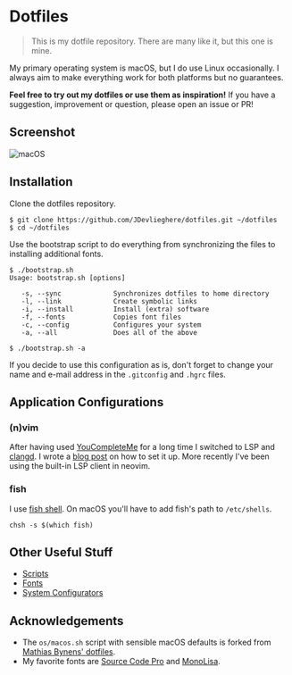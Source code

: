 # Dotfiles

> This is my dotfile repository. There are many like it, but this one is mine.

My primary operating system is macOS, but I do use Linux occasionally. I always
aim to make everything work for both platforms but no guarantees.

**Feel free to try out my dotfiles or use them as inspiration!** If you have a
suggestion, improvement or question, please open an issue or PR!

## Screenshot

![macOS](https://jonasdevlieghere.com/static/dotfiles.png?v=2)

## Installation

Clone the dotfiles repository.

```
$ git clone https://github.com/JDevlieghere/dotfiles.git ~/dotfiles
$ cd ~/dotfiles
```

Use the bootstrap script to do everything from synchronizing the files to
installing additional fonts.

```
$ ./bootstrap.sh
Usage: bootstrap.sh [options]

   -s, --sync             Synchronizes dotfiles to home directory
   -l, --link             Create symbolic links
   -i, --install          Install (extra) software
   -f, --fonts            Copies font files
   -c, --config           Configures your system
   -a, --all              Does all of the above

$ ./bootstrap.sh -a
```

If you decide to use this configuration as is, don't forget to change your name
and e-mail address in the `.gitconfig` and `.hgrc` files.

## Application Configurations

### (n)vim

After having used [YouCompleteMe](https://github.com/Valloric/YouCompleteMe)
for a long time I switched to LSP and [clangd](https://clangd.llvm.org). I
wrote a [blog post](https://jonasdevlieghere.com/vim-lsp-clangd/) on how to set
it up. More recently I've been using the built-in LSP client in neovim.

### fish

I use [fish shell](https://fishshell.com). On macOS you'll have to add fish's
path to `/etc/shells`.

```
chsh -s $(which fish)
```

## Other Useful Stuff

 - [Scripts](https://github.com/JDevlieghere/dotfiles/tree/main/scripts)
 - [Fonts](https://github.com/JDevlieghere/dotfiles/tree/main/fonts)
 - [System Configurators](https://github.com/JDevlieghere/dotfiles/tree/main/os)

## Acknowledgements

 - The `os/macos.sh` script with sensible macOS defaults is forked from [Mathias Bynens' dotfiles](https://github.com/mathiasbynens/dotfiles/blob/main/.macos).
 - My favorite fonts are [Source Code Pro](https://github.com/adobe-fonts/source-code-pro) and [MonoLisa](https://www.monolisa.dev).
